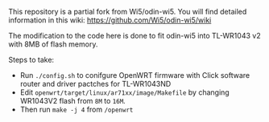 This repository is a partial fork from Wi5/odin-wi5. You will find detailed information in this wiki: https://github.com/Wi5/odin-wi5/wiki

The modification to the code here is done to fit odin-wi5 into TL-WR1043 v2 with 8MB of flash memory. 

Steps to take:
- Run `./config.sh` to conifgure OpenWRT firmware with Click software router and driver pactches for TL-WR1043ND
- Edit `openwrt/target/linux/ar71xx/image/Makefile` by changing WR1043V2 flash from `8M` to `16M`.
- Then run `make -j 4` from `/openwrt`

